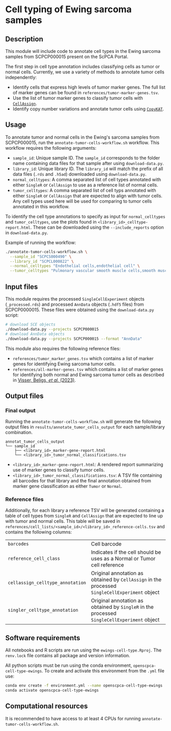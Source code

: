 # Cell typing of Ewing sarcoma samples

## Description

This module will include code to annotate cell types in the Ewing sarcoma samples from SCPCP000015 present on the ScPCA Portal.

The first step in cell type annotation includes classifying cells as tumor or normal cells.
Currently, we use a variety of methods to annotate tumor cells independently:

- Identify cells that express high levels of tumor marker genes.
The full list of marker genes can be found in `references/tumor-marker-genes.tsv`.
- Use the list of tumor marker genes to classify tumor cells with [`CellAssign`](https://docs.scvi-tools.org/en/stable/user_guide/models/cellassign.html).
- Identify copy number variations and annotate tumor cells using [`CopyKAT`](https://github.com/navinlabcode/copykat).

## Usage

To annotate tumor and normal cells in the Ewing's sarcoma samples from SCPCP000015, run the `annotate-tumor-cells-workflow.sh` workflow.
This workflow requires the following arguments:

- `sample_id`: Unique sample ID.
The `sample_id` corresponds to the folder name containing data files for that sample after using `download-data.py`.
- `library_id`: Unique library ID.
The `library_id` will match the prefix of all data files (`.rds` and `.h5ad`) downloaded using `download-data.py`.
- `normal_celltypes`: A comma separated list of cell types annotated with either `SingleR` or `CellAssign` to use as a reference list of normal cells.
- `tumor_celltypes`: A comma separated list of cell typs annotated with either `SingleR` or `CellAssign` that are expected to align with tumor cells.
Any cell types used here will be used for comparing to tumor cells annotated in this workflow.

To identify the cell type annotations to specify as input for `normal_celltypes` and `tumor_celltypes`, use the plots found in `<library_id>_celltype-report.html`.
These can be downloaded using the `--include_reports` option in `download-data.py`.

Example of running the workflow:

```sh
./annotate-tumor-cells-workflow.sh \
  --sample_id "SCPCS000490" \
  --library_id "SCPCL000822" \
  --normal_celltypes "Endothelial cells,endothelial cell" \
  --tumor_celltypes "Pulmonary vascular smooth muscle cells,smooth muscle cell"
```

## Input files

This module requires the processed `SingleCellExperiment` objects (`_processed.rds`) and processed `AnnData` objects (`.hdf5` files) from SCPCP0000015.
These files were obtained using the `download-data.py` script:

```sh
# download SCE objects
./download-data.py --projects SCPCP000015
# download AnnData objects
./download-data.py --projects SCPCP000015 --format "AnnData"
```
This module also requires the following reference files:

- `references/tumor_marker_genes.tsv` which contains a list of marker genes for identifying Ewing sarcoma tumor cells.
- `references/all-marker-genes.tsv` which contains a list of marker genes for identifying both normal and Ewing sarcoma tumor cells as described in [Visser, Beligs, _et al._ (2023)](https://doi.org/10.1158/2767-9764.CRC-23-0027).

## Output files

### Final output

Running the `annotate-tumor-cells-workflow.sh` will generate the following output files in `results/annotate_tumor_cells_output` for each sample/library combination.

```
annotat_tumor_cells_output
└── sample_id
    ├── <library_id>_marker-gene-report.html
    └── <library_id>_tumor_normal_classifications.tsv
```

- `<library_id>_marker-gene-report.html`: A rendered report summarizing use of marker genes to classify tumor cells.
- `<library_id>_tumor_normal_classifications.tsv`: A TSV file containing all barcodes for that library and the final annotation obtained from marker gene classification as either `Tumor` or `Normal`.

### Reference files

Additionally, for each library a reference TSV will be generated containing a table of cell types from `SingleR` and `CellAssign` that are expected to line up with tumor and normal cells.
This table will be saved in `references/cell_lists/<sample_id>/<library_id>_reference-cells.tsv` and contains the following columns:

|  |   |
| -------- | -------- |
| `barcodes` | Cell barcode |
| `reference_cell_class` | Indicates if the cell should be uses as a Normal or Tumor cell reference |
| `cellassign_celltype_annotation` | Original annotation as obtained by `CellAssign` in the processed `SingleCellExperiment` object |
| `singler_celltype_annotation` | Original annotation as obtained by `SingleR` in the processed `SingleCellExperiment` object |

## Software requirements

All notebooks and R scripts are run using the `ewings-cell-type.Rproj`.
The `renv.lock` file contains all package and version information.

All python scripts must be run using the conda environment, `openscpca-cell-type-ewings`.
To create and activate this environment from the `.yml` file use:

```sh
conda env create -f environment.yml --name openscpca-cell-type-ewings
conda activate openscpca-cell-type-ewings
```

## Computational resources

It is recommended to have access to at least 4 CPUs for running `annotate-tumor-cells-workflow.sh`.
